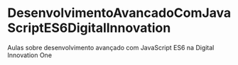 # DesenvolvimentoAvancadoComJavaScriptES6DigitalInnovation
Aulas sobre desenvolvimento avançado com JavaScript ES6 na Digital Innovation One
